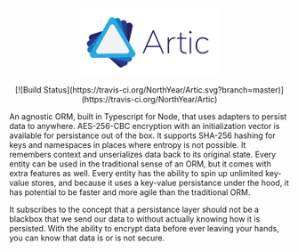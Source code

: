 <p align="center"><img width="250" src="./assets/artic-logo.svg"></p>

<p align="center">
[![Build Status](https://travis-ci.org/NorthYear/Artic.svg?branch=master)](https://travis-ci.org/NorthYear/Artic)
</p>

An agnostic ORM, built in Typescript for Node, that uses adapters to persist data to anywhere. AES-256-CBC encryption with an initialization vector is available for persistance out of the box. It supports SHA-256 hashing for keys and namespaces in places where entropy is not possible. It remembers context and unserializes data back to its original state. Every entity can be used in the traditional sense of an ORM, but it comes with extra features as well. Every entity has the ability to spin up unlimited key-value stores, and because it uses a key-value persistance under the hood, it has potential to be faster and more agile than the traditional ORM.

It subscribes to the concept that a persistance layer should not be a blackbox that we send our data to without actually knowing how it is persisted. With the ability to encrypt data before ever leaving your hands, you can know that data is or is not secure. 
